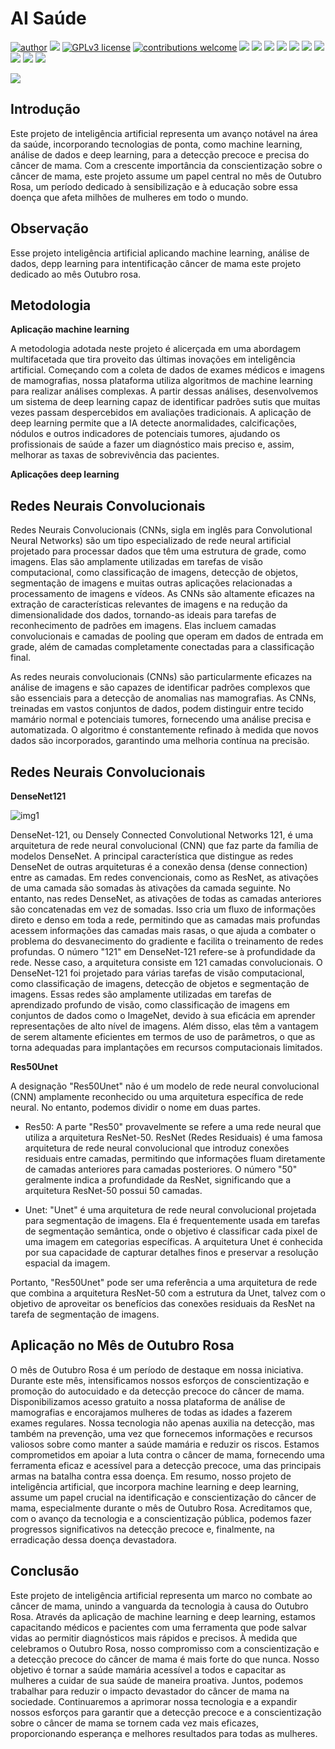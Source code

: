 # AI Saúde 

[![author](https://img.shields.io/badge/author-Rafael_Gallo-red.svg)](https://github.com/RafaelGallo?tab=repositories) 
[![](https://img.shields.io/badge/python-3.7+-blue.svg)](https://www.python.org/downloads/release/python-374/) 
[![GPLv3 license](https://img.shields.io/badge/License-GPLv3-blue.svg)](http://perso.crans.org/besson/LICENSE.html) 
[![contributions welcome](https://img.shields.io/badge/contributions-welcome-green.svg?style=flat)]([https://github.com/danielesantiago/Data-Science](https://github.com/RafaelGallo?tab=repositories))
[![](https://img.shields.io/badge/python-3.7+-blue.svg)](https://www.python.org/downloads/release/python-374/) 
[![](https://img.shields.io/badge/Pandas-blue.svg)](https://pandas.pydata.org/) 
[![](https://img.shields.io/badge/Matplotlib-blue.svg)](https://matplotlib.org/)
[![](https://img.shields.io/badge/Seaborn-green.svg)](https://seaborn.pydata.org/)
[![](https://img.shields.io/badge/Matplotlib-orange.svg)](https://scikit-learn.org/stable/) 
[![](https://img.shields.io/badge/Numpy-white.svg)](https://numpy.org/)
[![](https://img.shields.io/badge/Tensorflow-orange.svg)](https://tensorflow.org/stable/)
[![](https://img.shields.io/badge/Keras-red.svg)](https://scikit-learn.org/stable/)
[![](https://img.shields.io/badge/Cuda-green.svg)](https://scikit-learn.org/stable/)
[![](https://img.shields.io/badge/GPU-green.svg)](https://scikit-learn.org/stable/)

![](https://github.com/RafaelGallo/AI_Saude_out/blob/main/imagem/4241961.jpg?raw=true)

## Introdução

Este projeto de inteligência artificial representa um avanço notável na área da saúde, incorporando tecnologias de ponta, como machine learning, análise de dados e deep learning, para a detecção precoce e precisa do câncer de mama. Com a crescente importância da conscientização sobre o câncer de mama, este projeto assume um papel central no mês de Outubro Rosa, um período dedicado à sensibilização e à educação sobre essa doença que afeta milhões de mulheres em todo o mundo.

## Observação
Esse projeto inteligência artificial aplicando machine learning, análise de dados, depp learning para intentificação câncer de mama este projeto dedicado ao mês Outubro rosa. 

## Metodologia

**Aplicação machine learning**

A metodologia adotada neste projeto é alicerçada em uma abordagem multifacetada que tira proveito das últimas inovações em inteligência artificial. Começando com a coleta de dados de exames médicos e imagens de mamografias, nossa plataforma utiliza algoritmos de machine learning para realizar análises complexas. A partir dessas análises, desenvolvemos um sistema de deep learning capaz de identificar padrões sutis que muitas vezes passam despercebidos em avaliações tradicionais. A aplicação de deep learning permite que a IA detecte anormalidades, calcificações, nódulos e outros indicadores de potenciais tumores, ajudando os profissionais de saúde a fazer um diagnóstico mais preciso e, assim, melhorar as taxas de sobrevivência das pacientes.

**Aplicações deep learning**

## Redes Neurais Convolucionais

Redes Neurais Convolucionais (CNNs, sigla em inglês para Convolutional Neural Networks) são um tipo especializado de rede neural artificial projetado para processar dados que têm uma estrutura de grade, como imagens. Elas são amplamente utilizadas em tarefas de visão computacional, como classificação de imagens, detecção de objetos, segmentação de imagens e muitas outras aplicações relacionadas a processamento de imagens e vídeos. As CNNs são altamente eficazes na extração de características relevantes de imagens e na redução da dimensionalidade dos dados, tornando-as ideais para tarefas de reconhecimento de padrões em imagens. Elas incluem camadas convolucionais e camadas de pooling que operam em dados de entrada em grade, além de camadas completamente conectadas para a classificação final.

As redes neurais convolucionais (CNNs) são particularmente eficazes na análise de imagens e são capazes de identificar padrões complexos que são essenciais para a detecção de anomalias nas mamografias. As CNNs, treinadas em vastos conjuntos de dados, podem distinguir entre tecido mamário normal e potenciais tumores, fornecendo uma análise precisa e automatizada. O algoritmo é constantemente refinado à medida que novos dados são incorporados, garantindo uma melhoria contínua na precisão.

## Redes Neurais Convolucionais

**DenseNet121**

![img1](https://github.com/RafaelGallo/Coursera_IA_medicina/assets/44452165/09a36fcc-68c2-4157-8aaf-d5bd3fead1eb)

DenseNet-121, ou Densely Connected Convolutional Networks 121, é uma arquitetura de rede neural convolucional (CNN) que faz parte da família de modelos DenseNet. 
A principal característica que distingue as redes DenseNet de outras arquiteturas é a conexão densa (dense connection) entre as camadas. Em redes convencionais, como as ResNet, as ativações de uma camada são somadas às ativações da camada seguinte. No entanto, nas redes DenseNet, as ativações de todas as camadas anteriores são concatenadas em vez de somadas. Isso cria um fluxo de informações direto e denso em toda a rede, permitindo que as camadas mais profundas acessem informações das camadas mais rasas, o que ajuda a combater o problema do desvanecimento do gradiente e facilita o treinamento de redes profundas. O número "121" em DenseNet-121 refere-se à profundidade da rede. Nesse caso, a arquitetura consiste em 121 camadas convolucionais. O DenseNet-121 foi projetado para várias tarefas de visão computacional, como classificação de imagens, detecção de objetos e segmentação de imagens. Essas redes são amplamente utilizadas em tarefas de aprendizado profundo de visão, como classificação de imagens em conjuntos de dados como o ImageNet, devido à sua eficácia em aprender representações de alto nível de imagens. Além disso, elas têm a vantagem de serem altamente eficientes em termos de uso de parâmetros, o que as torna adequadas para implantações em recursos computacionais limitados.

**Res50Unet**

A designação "Res50Unet" não é um modelo de rede neural convolucional (CNN) amplamente reconhecido ou uma arquitetura específica de rede neural. No entanto, podemos dividir o nome em duas partes.

- Res50: A parte "Res50" provavelmente se refere a uma rede neural que utiliza a arquitetura ResNet-50. ResNet (Redes Residuais) é uma famosa arquitetura de rede neural convolucional que introduz conexões residuais entre camadas, permitindo que informações fluam diretamente de camadas anteriores para camadas posteriores. O número "50" geralmente indica a profundidade da ResNet, significando que a arquitetura ResNet-50 possui 50 camadas.

- Unet: "Unet" é uma arquitetura de rede neural convolucional projetada para segmentação de imagens. Ela é frequentemente usada em tarefas de segmentação semântica, onde o objetivo é classificar cada pixel de uma imagem em categorias específicas. A arquitetura Unet é conhecida por sua capacidade de capturar detalhes finos e preservar a resolução espacial da imagem.

Portanto, "Res50Unet" pode ser uma referência a uma arquitetura de rede que combina a arquitetura ResNet-50 com a estrutura da Unet, talvez com o objetivo de aproveitar os benefícios das conexões residuais da ResNet na tarefa de segmentação de imagens.


## Aplicação no Mês de Outubro Rosa

O mês de Outubro Rosa é um período de destaque em nossa iniciativa. Durante este mês, intensificamos nossos esforços de conscientização e promoção do autocuidado e da detecção precoce do câncer de mama. Disponibilizamos acesso gratuito a nossa plataforma de análise de mamografias e encorajamos mulheres de todas as idades a fazerem exames regulares.
Nossa tecnologia não apenas auxilia na detecção, mas também na prevenção, uma vez que fornecemos informações e recursos valiosos sobre como manter a saúde mamária e reduzir os riscos. Estamos comprometidos em apoiar a luta contra o câncer de mama, fornecendo uma ferramenta eficaz e acessível para a detecção precoce, uma das principais armas na batalha contra essa doença. Em resumo, nosso projeto de inteligência artificial, que incorpora machine learning e deep learning, assume um papel crucial na identificação e conscientização do câncer de mama, especialmente durante o mês de Outubro Rosa. Acreditamos que, com o avanço da tecnologia e a conscientização pública, podemos fazer progressos significativos na detecção precoce e, finalmente, na erradicação dessa doença devastadora.

## Conclusão

Este projeto de inteligência artificial representa um marco no combate ao câncer de mama, unindo a vanguarda da tecnologia à causa do Outubro Rosa. Através da aplicação de machine learning e deep learning, estamos capacitando médicos e pacientes com uma ferramenta que pode salvar vidas ao permitir diagnósticos mais rápidos e precisos. À medida que celebramos o Outubro Rosa, nosso compromisso com a conscientização e a detecção precoce do câncer de mama é mais forte do que nunca. Nosso objetivo é tornar a saúde mamária acessível a todos e capacitar as mulheres a cuidar de sua saúde de maneira proativa. Juntos, podemos trabalhar para reduzir o impacto devastador do câncer de mama na sociedade. Continuaremos a aprimorar nossa tecnologia e a expandir nossos esforços para garantir que a detecção precoce e a conscientização sobre o câncer de mama se tornem cada vez mais eficazes, proporcionando esperança e melhores resultados para todas as mulheres.

